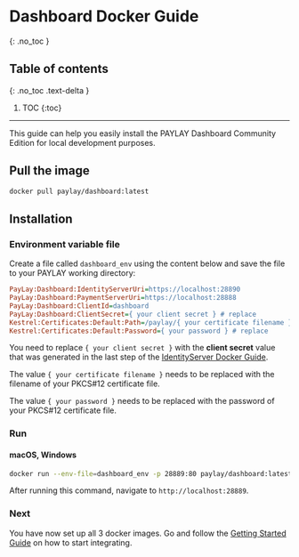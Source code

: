 # Dashboard Docker Guide
{: .no_toc }

## Table of contents
{: .no_toc .text-delta }

1. TOC
{:toc}

---
This guide can help you easily install the PAYLAY Dashboard Community Edition for local development purposes.

## Pull the image
~~~ bash
docker pull paylay/dashboard:latest
~~~

## Installation
### Environment variable file
Create a file called `dashboard_env` using the content below and save the file to your PAYLAY working directory:
~~~ ini
PayLay:Dashboard:IdentityServerUri=https://localhost:28890
PayLay:Dashboard:PaymentServerUri=https://localhost:28888
PayLay:Dashboard:ClientId=dashboard
PayLay:Dashboard:ClientSecret={ your client secret } # replace
Kestrel:Certificates:Default:Path=/paylay/{ your certificate filename } # replace
Kestrel:Certificates:Default:Password={ your password } # replace
~~~
You need to replace `{ your client secret }` with the **client secret** value that was generated in the last step of the [IdentityServer Docker Guide](/identityserver/docker.md).

The value `{ your certificate filename }` needs to be replaced with the filename of your PKCS#12 certificate file.

The value `{ your password }` needs to be replaced with the password of your PKCS#12 certificate file.

### Run

#### macOS, Windows
~~~ bash
docker run --env-file=dashboard_env -p 28889:80 paylay/dashboard:latest run
~~~

After running this command, navigate to `http://localhost:28889`.

### Next
You have now set up all 3 docker images. Go and follow the [Getting Started Guide](getting-started-guide.md) on how to start integrating.